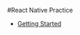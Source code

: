 #React Native Practice

- [Getting Started](https://facebook.github.io/react-native/docs/getting-started.html)
